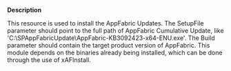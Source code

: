 **Description**

This resource is used to install the AppFabric Updates. The SetupFile parameter should point to the 
full path of AppFabric Cumulative Update, like 'C:\SPAppFabricUpdate\AppFabric-KB3092423-x64-ENU.exe'.
The Build parameter should contain the target product version of AppFabric. This module depends 
on the binaries already being installed, which can be done through the use of xAFInstall.
